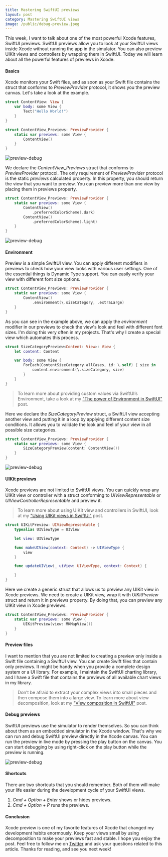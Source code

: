 ```yaml
---
title: Mastering SwiftUI previews
layout: post
category: Mastering SwiftUI views
image: /public/debug-preview.jpeg
---
```


This week, I want to talk about one of the most powerful Xcode features, SwiftUI previews. SwiftUI previews allow you to look at your SwiftUI views inside Xcode without running the app in the simulator. You can also preview UIKit views and controllers by wrapping them in SwiftUI. Today we will learn about all the powerful features of previews in Xcode.

#### Basics
Xcode monitors your Swift files, and as soon as your Swift file contains the struct that conforms to *PreviewProvider* protocol, it shows you the preview canvas. Let's take a look at the example.

```swift
struct ContentView: View {
    var body: some View {
        Text("Hello World!")
    }
}

struct ContentView_Previews: PreviewProvider {
    static var previews: some View {
        ContentView()
    }
}
```

![preview-debug](/public/preview1.png)

We declare the *ContentView_Previews* struct that conforms to *PreviewProvider* protocol. The only requirement of *PreviewProvider* protocol is the static *previews* calculated property. In this property, you should return the view that you want to preview. You can preview more than one view by placing them in previews property.

```swift
struct ContentView_Previews: PreviewProvider {
    static var previews: some View {
        ContentView()
            .preferredColorScheme(.dark)
        ContentView()
            .preferredColorScheme(.light)
    }
}
```

![preview-debug](/public/preview3.png)

#### Environment 
Preview is a simple SwiftUI view. You can apply different modifiers in previews to check how your view looks with various user settings. One of the essential things is Dynamic Type support. You can easily verify your view with different font size options.

```swift
struct ContentView_Previews: PreviewProvider {
    static var previews: some View {
        ContentView()
            .environment(\.sizeCategory, .extraLarge)
    }
}
```

As you can see in the example above, we can apply the *environment* modifier in our previews to check the view's look and feel with different font sizes. I'm doing this very often in my projects. That's why I create a special view which automates this process.

```swift
struct SizeCategoryPreview<Content: View>: View {
    let content: Content

    var body: some View {
        ForEach(ContentSizeCategory.allCases, id: \.self) { size in
            content.environment(\.sizeCategory, size)
        }
    }
}
```

> To learn more about providing custom values via SwiftUI’s Environment, take a look at my ["The power of Environment in SwiftUI"](/2019/08/21/the-power-of-environment-in-swiftui/) post.

Here we declare the *SizeCategoryPreview* struct, a SwiftUI view accepting another view and putting it in a loop by applying different content size conditions. It allows you to validate the look and feel of your view in all possible size categories.

```swift
struct ContentView_Previews: PreviewProvider {
    static var previews: some View {
        SizeCategoryPreview(content: ContentView())
    }
}
```

![preview-debug](/public/preview2.png)

#### UIKit previews
Xcode previews are not limited to SwiftUI views. You can quickly wrap any UIKit view or controller with a struct conforming to *UIViewRepresentable* or *UIViewControllerRepresentable* and preview it.

> To learn more about using UIKit view and controllers in SwiftUI, look at my ["Using UIKit views in SwiftUI"](/2020/01/29/using-uikit-views-in-swiftui/) post.

```swift
struct UIKitPreview: UIViewRepresentable {
    typealias UIViewType = UIView

    let view: UIViewType

    func makeUIView(context: Context) -> UIViewType {
        view
    }

    func updateUIView(_ uiView: UIViewType, context: Context) {

    }
}
```

Here we create a generic struct that allows us to preview any UIKit view in Xcode previews. We need to create a UIKit view, wrap it with *UIKitPreview* struct and return it in previews property. By doing that, you can preview any UIKit view in Xcode previews.

```swift
struct ContentView_Previews: PreviewProvider {
    static var previews: some View {
        UIKitPreview(view: MKMapView())
    }
}
```

#### Preview files
I want to mention that you are not limited to creating a preview only inside a Swift file containing a SwiftUI view. You can create Swift files that contain only previews. It might be handy when you provide a complete design system or a UI library. For example, I maintain the SwiftUI charting library, and I have a Swift file that contains the previews of all available chart views in my library.

> Don’t be afraid to extract your complex views into small pieces and then compose them into a large view. To learn more about view decomposition, look at my ["View composition in SwiftUI"](/2019/10/30/view-composition-in-swiftui/) post.

#### Debug previews
SwiftUI previews use the simulator to render themselves. So you can think about them as an embedded simulator in the Xcode window. That's why we can run and debug SwiftUI preview directly in the Xcode canvas.
You can run the preview in live mode by pressing the play button on the canvas. You can start debugging by using right-click on the play button while the preview is running. 

![preview-debug](/public/debug-preview.jpeg)

#### Shortcuts
There are two shortcuts that you should remember. Both of them will make your life easier during the development cycle of your SwiftUI views.

1. *Cmd + Option + Enter* shows or hides previews.
2. *Cmd + Option + P* runs the previews.

#### Conclusion
Xcode preview is one of my favorite features of Xcode that changed my development habits enormously. Keep your views small by using decomposition to make your previews fast and stable. I hope you enjoy the post. Feel free to follow me on [Twitter](https://twitter.com/mecid) and ask your questions related to this article. Thanks for reading, and see you next week!